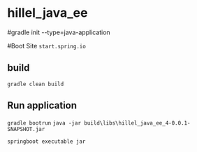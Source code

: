 # hillel_java_ee

#gradle init --type=java-application

#Boot
Site `start.spring.io`

## build
 `gradle clean build`

## Run application

`gradle bootrun`
`java -jar build\libs\hillel_java_ee_4-0.0.1-SNAPSHOT.jar`

`springboot executable jar`